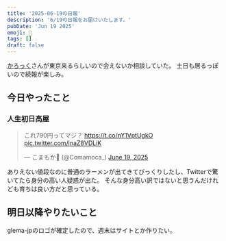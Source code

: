 ```yaml
---
title: '2025-06-19の日報'
description: '6/19の日報をお届けいたします。'
pubDate: 'Jun 19 2025'
emoji: 🦊
tags: []
draft: false
---
```


[かろっく](https://x.com/calloc134)さんが東京来るらしいので会えないか相談していた。
土日も居るっぽいので続報が楽しみ。

## 今日やったこと

### 人生初日高屋

<blockquote class="twitter-tweet"><p lang="ja" dir="ltr">これ790円ってマジ？ <a href="https://t.co/nY1VptUgkO">https://t.co/nY1VptUgkO</a> <a href="https://t.co/inaZ8VDLiK">pic.twitter.com/inaZ8VDLiK</a></p>&mdash; こまもか🦊 (@Comamoca_) <a href="https://twitter.com/Comamoca_/status/1935649414066164078?ref_src=twsrc%5Etfw">June 19, 2025</a></blockquote> <script async src="https://platform.twitter.com/widgets.js" charset="utf-8"></script>

ありえない値段なのに普通のラーメンが出てきてびっくりしたし、Twitterで驚いてたら身分の高い人疑惑が出た。
そんな身分高い訳ではないと思うんだけれども育ちは良い方だと思っている。

## 明日以降やりたいこと

glema-jpのロゴが確定したので、週末はサイトとか作りたい。
